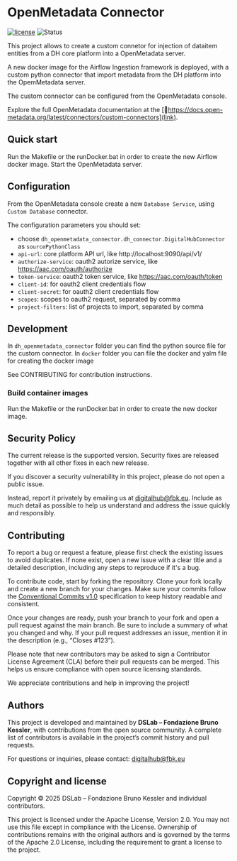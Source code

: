 # OpenMetadata Connector

[![license](https://img.shields.io/badge/license-Apache%202.0-blue)](https://github.com/scc-digitalhub/openmetadata-connector/LICENSE)
![Status](https://img.shields.io/badge/status-stable-gold)

This project allows to create a custom connetor for injection of dataitem entities from a DH core platform into a OpenMetadata server.

A new docker image for the Airflow Ingestion framework is deployed, with a custom python connector that import metadata from the DH platform into the OpemMetadata server.

The custom connector can be configured from the OpenMetadata console.

Explore the full OpenMetadata documentation at the [https://docs.open-metadata.org/latest/connectors/custom-connectors](link).

## Quick start

Run the Makefile or the runDocker.bat in order to create the new Airflow docker image. Start the OpenMetadata server.

## Configuration

From the OpenMetadata console create a new `Database Service`, using `Custom Database` connector.

The configuration parameters you should set:
- choose `dh_openmetadata_connector.dh_connector.DigitalHubConnector` as `sourcePythonClass`
- `api-url`: core platform API url, like http://localhost:9090/api/v1/
- `authorize-service`: oauth2 autorize service, like https://aac.com/oauth/authorize
- `token-service`: oauth2 token service, like https://aac.com/oauth/token
- `client-id`: for oauth2 client credentials flow 
- `client-secret`: for oauth2 client credentials flow 
- `scopes`: scopes to oauth2 request, separated by comma 
- `project-filters`: list of projects to import, separated by comma 

## Development

In `dh_openmetadata_connector` folder you can find the python source file for the custom connector.
In `docker` folder you can file the docker and yalm file for creating the docker image

See CONTRIBUTING for contribution instructions.

### Build container images

Run the Makefile or the runDocker.bat in order to create the new docker image.

## Security Policy

The current release is the supported version. Security fixes are released together with all other fixes in each new release.

If you discover a security vulnerability in this project, please do not open a public issue.

Instead, report it privately by emailing us at digitalhub@fbk.eu. Include as much detail as possible to help us understand and address the issue quickly and responsibly.

## Contributing

To report a bug or request a feature, please first check the existing issues to avoid duplicates. If none exist, open a new issue with a clear title and a detailed description, including any steps to reproduce if it's a bug.

To contribute code, start by forking the repository. Clone your fork locally and create a new branch for your changes. Make sure your commits follow the [Conventional Commits v1.0](https://www.conventionalcommits.org/en/v1.0.0/) specification to keep history readable and consistent.

Once your changes are ready, push your branch to your fork and open a pull request against the main branch. Be sure to include a summary of what you changed and why. If your pull request addresses an issue, mention it in the description (e.g., “Closes #123”).

Please note that new contributors may be asked to sign a Contributor License Agreement (CLA) before their pull requests can be merged. This helps us ensure compliance with open source licensing standards.

We appreciate contributions and help in improving the project!

## Authors

This project is developed and maintained by **DSLab – Fondazione Bruno Kessler**, with contributions from the open source community. A complete list of contributors is available in the project’s commit history and pull requests.

For questions or inquiries, please contact: [digitalhub@fbk.eu](mailto:digitalhub@fbk.eu)

## Copyright and license

Copyright © 2025 DSLab – Fondazione Bruno Kessler and individual contributors.

This project is licensed under the Apache License, Version 2.0.
You may not use this file except in compliance with the License. Ownership of contributions remains with the original authors and is governed by the terms of the Apache 2.0 License, including the requirement to grant a license to the project.
